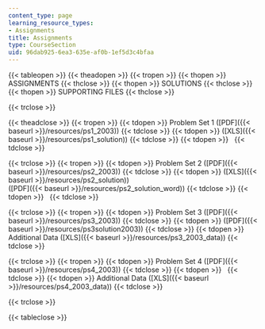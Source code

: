 ```yaml
---
content_type: page
learning_resource_types:
- Assignments
title: Assignments
type: CourseSection
uid: 96dab925-6ea3-635e-af0b-1ef5d3c4bfaa
---
```


{{< tableopen >}}
{{< theadopen >}}
{{< tropen >}}
{{< thopen >}}
ASSIGNMENTS
{{< thclose >}}
{{< thopen >}}
SOLUTIONS
{{< thclose >}}
{{< thopen >}}
SUPPORTING FILES
{{< thclose >}}

{{< trclose >}}

{{< theadclose >}}
{{< tropen >}}
{{< tdopen >}}
Problem Set 1 ([PDF]({{< baseurl >}}/resources/ps1_2003))
{{< tdclose >}}
{{< tdopen >}}
([XLS]({{< baseurl >}}/resources/ps1_solution))
{{< tdclose >}}
{{< tdopen >}}
 
{{< tdclose >}}

{{< trclose >}}
{{< tropen >}}
{{< tdopen >}}
Problem Set 2 ([PDF]({{< baseurl >}}/resources/ps2_2003))
{{< tdclose >}}
{{< tdopen >}}
([XLS]({{< baseurl >}}/resources/ps2_solution))  
([PDF]({{< baseurl >}}/resources/ps2_solution_word))
{{< tdclose >}}
{{< tdopen >}}
 
{{< tdclose >}}

{{< trclose >}}
{{< tropen >}}
{{< tdopen >}}
Problem Set 3 ([PDF]({{< baseurl >}}/resources/ps3_2003))
{{< tdclose >}}
{{< tdopen >}}
([PDF]({{< baseurl >}}/resources/ps3solution2003))
{{< tdclose >}}
{{< tdopen >}}
Additional Data ([XLS]({{< baseurl >}}/resources/ps3_2003_data))
{{< tdclose >}}

{{< trclose >}}
{{< tropen >}}
{{< tdopen >}}
Problem Set 4 ([PDF]({{< baseurl >}}/resources/ps4_2003))
{{< tdclose >}}
{{< tdopen >}}
 
{{< tdclose >}}
{{< tdopen >}}
Additional Data ([XLS]({{< baseurl >}}/resources/ps4_2003_data))
{{< tdclose >}}

{{< trclose >}}

{{< tableclose >}}